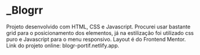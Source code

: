 # _Blogrr
 
 Projeto desenvolvido com HTML, CSS e Javascript. 
 Procurei usar bastante grid para o posicionamento dos elementos, já na estilização foi utilizado css puro e Javascript para o menu responsivo.
 Layout é do Frontend Mentor.
 Link do projeto online: blogr-portif.netlify.app.
